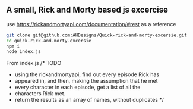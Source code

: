 ## A small, Rick and Morty based js excercise
use https://rickandmortyapi.com/documentation/#rest as a reference

```sh
git clone git@github.com:AHDesigns/Quick-rick-and-morty-excersie.git
cd quick-rick-and-morty-excersie
npm i
node index.js
```

From index.js
/* TODO
 * using the rickandmortyapi, find out every episode Rick has
 * appeared in, and then, making the assumption that he met
 * every character in each episode, get a list of all the
 * characters Rick met.
 * return the results as an array of names, without duplicates
 */
